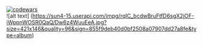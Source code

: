 [![codewars](https://www.codewars.com/users/bbuhhaWillBeFine/badges/large)](https://www.codewars.com/users/bbuhhaWillBeFine)   
![alt text] (https://sun4-15.userapi.com/impg/rqIC_bcdwBruFtfD6sgX2jOF-iWppnWOSR0QaQ/Dw6z4WuuEeA.jpg?size=421x146&quality=96&sign=855f9deb40d0bf2508a07907dd27a8fe&type=album)
